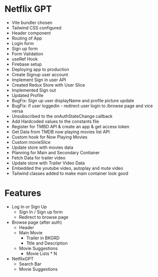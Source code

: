 # Netflix GPT

- Vite bundler chosen
- Tailwind CSS configured
- Header component
- Routing of App
- Login form
- Sign up form
- Form Validation
- useRef Hook
- Firebase setup
- Deploying app to production
- Create Signup user account
- Implement Sign in user API
- Created Redux Store with User Slice
- Implemented Sign out
- Updated Profile
- BugFix: Sign up user displayName and profile picture update
- BugFix: if user loggedin - redirect user login to /browse page and vice versa
- Unsubscribed to the onAuthStateChange callback
- Add Hardcoded values to the constants file
- Register for TMBD API & create an app & get access token
- Get Data from TMDB now playing movies list API
- Custom hook for Now Playing Movies
- Custom movieSlice
- Update store with movies data
- Planning for Main and Secondary Contianer
- Fetch Data for trailer video
- Update store with Trailer Video Data
- Embedded the youtube video, autoplay and mute video
- Tailwind classes added to make main container look good 

# Features

- Log In or Sign Up
    - Sign In / Sign up form
    - Redirect to browse page
- Browse page (after auth)
    - Header
    - Main Movie
        - Trailer in BKGRD
        - Ttile and Description
    - Movie Suggestions
        - Movie Lists * N
- NetflixGPT
    - Search Bar 
    - Movie Suggestions

